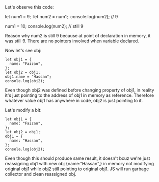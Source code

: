 Let's observe this code:

let num1 = 9;
 let num2 = num1;
 console.log(num2); // 9

num1 = 10;
console.log(num2); // still 9

Reason why num2 is still 9 because at point of declaration in memory, it was still 9. There are no pointers involved when variable declared.

Now let's see obj:

    let obj1 = {
      name: "Faizan",
    };
    let obj2 = obj1;
    obj1.name = "Hassan";
    console.log(obj2);

Even though obj2 was defined before changing property of obj1, in reality it's just pointing to the address of obj1 in memory as reference. Therefore whatever value obj1 has anywhere in code, obj2 is just pointing to it.

Let's modify a bit:

    let obj1 = {
      name: "Faizan",
    };
    let obj2 = obj1;
    obj1 = {
      name: "Hassan",
    };
    console.log(obj2);

Even though this should produce same result, it doesn't bcuz we're just reassigning obj1 with new obj {name:"Hassan",} in memory not modifying original obj1 while obj2 still pointing to original obj1. JS will run garbage collector and clean reassigned obj.
